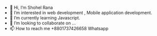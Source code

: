 - 👋 Hi, I’m Shohel Rana
- 👀 I’m interested in web development , Mobile application development.
- 🌱 I’m currently learning Javascript.
- 💞️ I’m looking to collaborate on ...
- 📫 How to reach me +8801737426658 Whatsapp

<!---
Shetu82/Shetu82 is a ✨ special ✨ repository because its `README.md` (this file) appears on your GitHub profile.
You can click the Preview link to take a look at your changes.
--->
